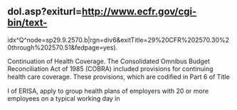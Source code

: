 ## dol.asp?exiturl=http://www.ecfr.gov/cgi-bin/text-

idx^Q^node=sp29.9.2570.b|rgn=div6&exitTitle=29%20CFR%202570.30%20through%202570.51&fedpage=yes).

Continuation of Health Coverage. The Consolidated Omnibus Budget Reconciliation Act of 1985 (COBRA) included provisions for continuing health care coverage. These provisions, which are codiﬁed in Part 6 of Title

I of ERISA, apply to group health plans of employers with 20 or more employees on a typical working day in